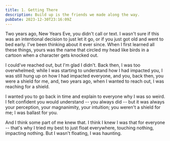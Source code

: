 ```yaml
---
title: 1. Getting There
description: Build up is the friends we made along the way.
pubDate: 2023-12-30T23:16:09Z
---
```


Two years ago, New Years Eve, you didn't call or text. I wasn't sure if this was an intentional decision to just let it go, or if you just got old and went to bed early. I've been thinking about it ever since. When I first learned all these things, yours was the name that circled my head like birds in a cartoon when a character gets knocked out.

I could've reached out, but I'm glad I didn't. Back then, I was too overwhelmed; while I was starting to understand how I had impacted you, I was still hung up on how I had impacted everyone, and you, back then, you were a shield for me, and, two years ago, when I wanted to reach out, I was reaching for a shield.

I wanted you to go back in time and explain to everyone why I was so weird. I felt confident you would understand -- you always did -- but it was always your perception, your magnanimity, your intuition; you weren't a shield for me; I was ballast for you.

And I think some part of me knew that. I think I knew I was that for everyone -- that's why I tried my best to just float everywhere, touching nothing, impacting nothing. But I wasn't floating, I was haunting.
